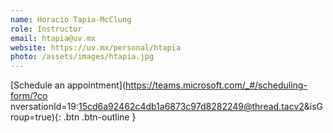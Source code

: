 ```yaml
---
name: Horacio Tapia-McClung
role: Instructor
email: htapia@uv.mx
website: https://uv.mx/personal/htapia
photo: /assets/images/htapia.jpg
---
```


[Schedule an appointment](https://teams.microsoft.com/_#/scheduling-form/?co
nversationId=19:15cd6a92462c4db1a6873c97d8282249@thread.tacv2&isGroup=true){: .btn .btn-outline }
